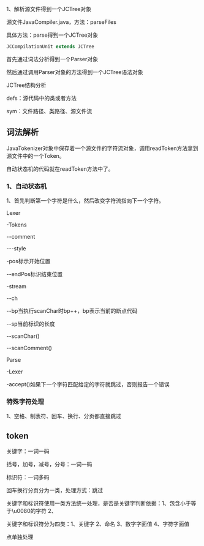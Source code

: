 1、解析源文件得到一个JCTree对象

源文件JavaCompiler.java，方法：parseFiles



具体方法：parse得到一个JCTree对象





```java
JCCompilationUnit extends JCTree
```



首先通过词法分析得到一个Parser对象

然后通过调用Parser对象的方法得到一个JCTree语法对象





JCTree结构分析

defs：源代码中的类或者方法

sym：文件路径、类路径、源文件流



## 词法解析

JavaTokenizer对象中保存着一个源文件的字符流对象，调用readToken方法拿到源文件中的一个Token。

自动状态机的代码就在readToken方法中了。



### 1、自动状态机

1、首先判断第一个字符是什么，然后改变字符流指向下一个字符。



Lexer

-Tokens

--comment

---style

-pos标示开始位置

--endPos标识结束位置

-stream

--ch

--bp当执行scanChar时bp++，bp表示当前的断点代码

--sp当前标识的长度

--scanChar()

--scanComment()



Parse

-Lexer

-accept()如果下一个字符匹配给定的字符就跳过，否则报告一个错误



### 特殊字符处理

1、空格、制表符、回车、换行、分页都直接跳过



## token

关键字：一词一码

括号，加号，减号，分号：一词一码

标识符：一词多码



回车换行分页分为一类，处理方式：跳过

关键字和标识符使用一类方法统一处理，是否是关键字判断依据：1、包含小于等于\u0080的字符 2、

关键字和标识符分为四类：1、关键字 	2、命名	 3、数字字面值 	4、字符字面值

点单独处理



